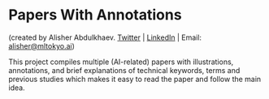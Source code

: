 # Papers With Annotations
(created by Alisher Abdulkhaev. [Twitter](https://twitter.com/alisher_ai) | [LinkedIn](https://www.linkedin.com/in/alisher-abdulkhaev/) | Email: alisher@mltokyo.ai)

This project compiles multiple (AI-related) papers with illustrations, annotations, and brief explanations of technical keywords, terms and previous studies which makes it easy to read the paper and follow the main idea.

